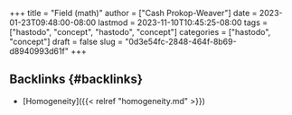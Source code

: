 +++
title = "Field (math)"
author = ["Cash Prokop-Weaver"]
date = 2023-01-23T09:48:00-08:00
lastmod = 2023-11-10T10:45:25-08:00
tags = ["hastodo", "concept", "hastodo", "concept"]
categories = ["hastodo", "concept"]
draft = false
slug = "0d3e54fc-2848-464f-8b69-d8940993d61f"
+++

## Backlinks {#backlinks}

-   [Homogeneity]({{< relref "homogeneity.md" >}})

